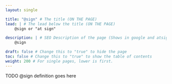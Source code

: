 ```yaml
---
layout: single

title: "@sign" # The title (ON THE PAGE)
lead: | # The lead below the title (ON THE PAGE)
    @sign or "at sign"

description: | # SEO Description of the page (Shows in google and atsign.dev search)
    @sign

draft: false # Change this to "true" to hide the page
toc: false # Change this to "true" to show the table of contents
weight: 200 # For single pages, lower is first.
---
```


TODO @sign definition goes here
